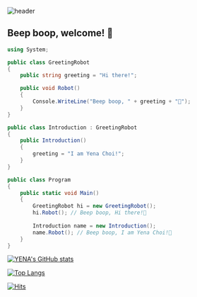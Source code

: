 <!--Header-->
  ![header](https://capsule-render.vercel.app/api?type=waving&color=gradient&height=250&section=header&text=Beep%20boop,%20welcome!%20🤖)
## Beep boop, welcome! 🤖
 
```csharp
using System;

public class GreetingRobot
{
    public string greeting = "Hi there!";

    public void Robot()
    {        
        Console.WriteLine("Beep boop, " + greeting + "🤖");
    }
}

public class Introduction : GreetingRobot
{
    public Introduction()
    {
        greeting = "I am Yena Choi!";
    }
}

public class Program
{
    public static void Main()
    {
        GreetingRobot hi = new GreetingRobot();
        hi.Robot(); // Beep boop, Hi there!🤖
        
        Introduction name = new Introduction();
        name.Robot(); // Beep boop, I am Yena Choi!🤖
    }
}
```

<!--
**iamyenachoi/iamyenachoi** is a ✨ _special_ ✨ repository because its `README.md` (this file) appears on your GitHub profile.

Here are some ideas to get you started:

- 🔭 I’m currently working on ...
- 🌱 I’m currently learning ...
- 👯 I’m looking to collaborate on ...
- 🤔 I’m looking for help with ...
- 💬 Ask me about ...
- 📫 How to reach me: ...
- 😄 Pronouns: ...
- ⚡ Fun fact: ...
-->

[![YENA's GitHub stats](https://github-readme-stats.vercel.app/api?username=iamyenachoi&show_icons=true&theme=catppuccin_mocha&count_private=true)](https://github.com/anuraghazra/github-readme-stats)

[![Top Langs](https://github-readme-stats.vercel.app/api/top-langs/?username=iamyenachoi)](https://github.com/anuraghazra/github-readme-stats)

[![Hits](https://hits.seeyoufarm.com/api/count/incr/badge.svg?url=https%3A%2F%2Fgithub.com%2Fiamyenachoi%2Fhit-counter&count_bg=%2379E5CB&title_bg=%23555555&icon=github.svg&icon_color=%23FEFEFE&title=hits&edge_flat=false)](https://hits.seeyoufarm.com)
